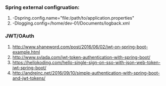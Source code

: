 ### Spring external configruation:
1. -Dspring.config.name="file:/path/to/application.properties"
2. -Dlogging.config=/home/dev-01/Documents/logback.xml

### JWT/OAuth
1. http://www.shaneword.com/post/2016/06/02/jwt-on-spring-boot-example.html
2. http://www.svlada.com/jwt-token-authentication-with-spring-boot/
3. https://hellokoding.com/hello-single-sign-on-sso-with-json-web-token-jwt-spring-boot/
4. http://andreinc.net/2016/09/10/simple-authentication-with-spring-boot-and-jwt-tokens/
